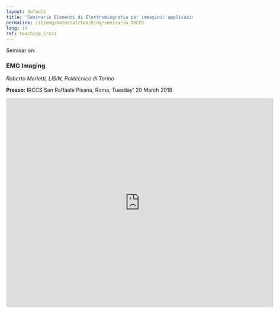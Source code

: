 ```yaml
---
layout: default
title: "Seminario Elementi di Elettromiografia per immagini: applicazioni in medicina riabilitativa.  IRCCS San Raffaele Pisana, Roma"
permalink: /it/emg/material/teaching/seminario_IRCCS
lang: it
ref: teaching_irccs
---
```


Seminar on:

<h3>EMG Imaging</h3>

_Roberto Merletti, LISIN, Politecnico di Torino_

**Presso:** IRCCS San Raffaele Pisana, Roma, Tuesday' 20 March 2018

<iframe src='https://onedrive.live.com/embed?cid=E964CF1763131888&resid=E964CF1763131888%21515&authkey=ADHIHC6hvTf0fL0&em=2&wdAr=1.3333333333333333' width='722px' height='565px' frameborder='0'>This is an embedded <a target='_blank' href='https://office.com'>Microsoft Office</a> presentation, powered by <a target='_blank' href='https://office.com/webapps'>Office Online</a>.</iframe>